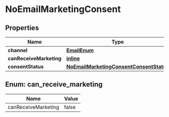 
# NoEmailMarketingConsent

## Properties
| Name | Type | Description | Notes |
| ------------ | ------------- | ------------- | ------------- |
| **channel** | [**EmailEnum**](EmailEnum.md) |  |  |
| **canReceiveMarketing** | [**inline**](#CanReceiveMarketing) |  |  |
| **consentStatus** | [**NoEmailMarketingConsentConsentStatus**](NoEmailMarketingConsentConsentStatus.md) |  |  |


<a id="CanReceiveMarketing"></a>
## Enum: can_receive_marketing
| Name | Value |
| ---- | ----- |
| canReceiveMarketing | false |



